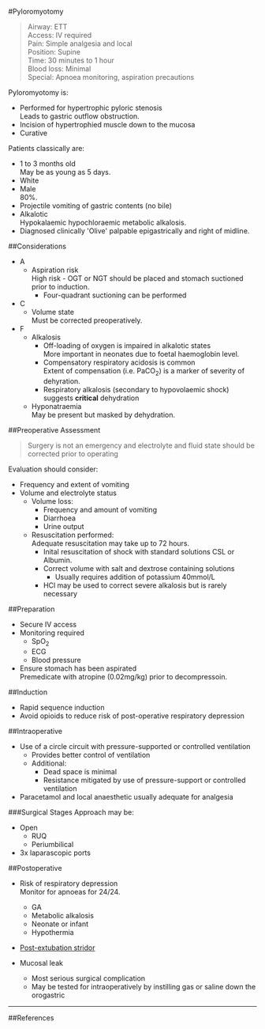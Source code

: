 #Pyloromyotomy
>Airway: ETT <br>
>Access: IV required <br>
>Pain: Simple analgesia and local <br>
>Position: Supine <br>
>Time: 30 minutes to 1 hour <br>
>Blood loss: Minimal <br>
>Special: Apnoea monitoring, aspiration precautions  

Pyloromyotomy is:
* Performed for hypertrophic pyloric stenosis  
Leads to gastric outflow obstruction.
* Incision of hypertrophied muscle down to the mucosa
* Curative

Patients classically are:
* 1 to 3 months old  
May be as young as 5 days.
* White
* Male  
80%.
* Projectile vomiting of gastric contents (no bile)
* Alkalotic  
Hypokalaemic hypochloraemic metabolic alkalosis.
* Diagnosed clinically 
'Olive' palpable epigastrically and right of midline.

##Considerations
* A
	* Aspiration risk  
	High risk - OGT or NGT should be placed and stomach suctioned prior to induction.
		* Four-quadrant suctioning can be performed
* C
	* Volume state  
	Must be corrected preoperatively.
* F
	* Alkalosis
		* Off-loading of oxygen is impaired in alkalotic states  
		More important in neonates due to foetal haemoglobin level.
		* Compensatory respiratory acidosis is common  
		Extent of compensation (i.e. PaCO<sub>2</sub>) is a marker of severity of dehyration.
		* Respiratory alkalosis (secondary to hypovolaemic shock) suggests **critical** dehydration
	* Hyponatraemia  
	May be present but masked by dehydration.


##Preoperative Assessment
> Surgery is not an emergency and electrolyte and fluid state should be corrected prior to operating

Evaluation should consider:
* Frequency and extent of vomiting
* Volume and electrolyte status  
	* Volume loss:
		* Frequency and amount of vomiting
		* Diarrhoea
		* Urine output
	* Resuscitation performed:  
	Adequate resuscitation may take up to 72 hours.
		* Inital resuscitation of shock with standard solutions
		CSL or Albumin.
		* Correct volume with salt and dextrose containing solutions  
			* Usually requires addition of potassium 40mmol/L
		* HCl may be used to correct severe alkalosis but is rarely necessary

##Preparation
* Secure IV access
* Monitoring required
	* SpO<sub>2</sub>
	* ECG
	* Blood pressure
* Ensure stomach has been aspirated  
Premedicate with atropine (0.02mg/kg) prior to decompressoin.

##Induction
* Rapid sequence induction
* Avoid opioids to reduce risk of post-operative respiratory depression

##Intraoperative
* Use of a circle circuit with pressure-supported or controlled ventilation
	* Provides better control of ventilation
	* Additional:
		* Dead space is minimal
		* Resistance mitigated by use of pressure-support or controlled ventilation
* Paracetamol and local anaesthetic usually adequate for analgesia

###Surgical Stages
Approach may be:
* Open
	* RUQ
	* Periumbilical
* 3x laparascopic ports


##Postoperative
* Risk of respiratory depression  
Monitor for apnoeas for 24/24.
	* GA
	* Metabolic alkalosis
	* Neonate or infant
	* Hypothermia
* [Post-extubation stridor](/anaesthesia/paeds/considerations.md#stridor)


* Mucosal leak
	* Most serious surgical complication
	* May be tested for intraoperatively by instilling gas or saline down the orogastric

---
##References
